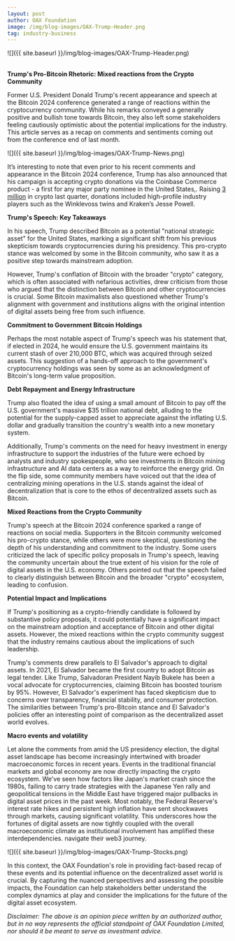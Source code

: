 ```yaml
---
layout: post
author: OAX Foundation
image: /img/blog-images/OAX-Trump-Header.png
tag: industry-business
---
```


![]({{ site.baseurl }}/img/blog-images/OAX-Trump-Header.png)

<br><b>Trump's Pro-Bitcoin Rhetoric: Mixed reactions from the Crypto Community</b>

Former U.S. President Donald Trump's recent appearance and speech at the Bitcoin 2024 conference generated a range of reactions within the cryptocurrency community. While his remarks conveyed a generally positive and bullish tone towards Bitcoin, they also left some stakeholders feeling cautiously optimistic about the potential implications for the industry. This article serves as a recap on comments and sentiments coming out from the conference end of last month. 

![]({{ site.baseurl }}/img/blog-images/OAX-Trump-News.png)

It’s interesting to note that even prior to his recent comments and appearance in the Bitcoin 2024 conference, Trump has also announced that his campaign is accepting crypto donations via the Coinbase Commerce product - a first for any major party nominee in the United States,. Raising <a href="https://www.coindesk.com/policy/2024/07/16/trump-campaign-q2-crypto-donations-amounted-to-3m-of-331m-raised-wsj/">3 million</a> in crypto last quarter, donations included high-profile industry players such as the Winklevoss twins and Kraken’s Jesse Powell. 

<b>Trump's Speech: Key Takeaways</b>

In his speech, Trump described Bitcoin as a potential "national strategic asset" for the United States, marking a significant shift from his previous skepticism towards cryptocurrencies during his presidency. This pro-crypto stance was welcomed by some in the Bitcoin community, who saw it as a positive step towards mainstream adoption.

However, Trump's conflation of Bitcoin with the broader "crypto" category, which is often associated with nefarious activities, drew criticism from those who argued that the distinction between Bitcoin and other cryptocurrencies is crucial. Some Bitcoin maximalists also questioned whether Trump's alignment with government and institutions aligns with the original intention of digital assets being free from such influence.

<b>Commitment to Government Bitcoin Holdings</b>

Perhaps the most notable aspect of Trump's speech was his statement that, if elected in 2024, he would ensure the U.S. government maintains its current stash of over 210,000 BTC, which was acquired through seized assets. This suggestion of a hands-off approach to the government's cryptocurrency holdings was seen by some as an acknowledgment of Bitcoin's long-term value proposition.

<b>Debt Repayment and Energy Infrastructure</b>

Trump also floated the idea of using a small amount of Bitcoin to pay off the U.S. government's massive $35 trillion national debt, alluding to the potential for the supply-capped asset to appreciate against the inflating U.S. dollar and gradually transition the country's wealth into a new monetary system.

Additionally, Trump's comments on the need for heavy investment in energy infrastructure to support the industries of the future were echoed by analysts and industry spokespeople, who see investments in Bitcoin mining infrastructure and AI data centers as a way to reinforce the energy grid. On the flip side, some community members have voiced out that the idea of centralizing mining operations in the U.S. stands against the ideal of decentralization that is core to the ethos of decentralized assets such as Bitcoin. 

<b>Mixed Reactions from the Crypto Community</b>

Trump's speech at the Bitcoin 2024 conference sparked a range of reactions on social media. Supporters in the Bitcoin community welcomed his pro-crypto stance, while others were more skeptical, questioning the depth of his understanding and commitment to the industry.
Some users criticized the lack of specific policy proposals in Trump's speech, leaving the community uncertain about the true extent of his vision for the role of digital assets in the U.S. economy. Others pointed out that the speech failed to clearly distinguish between Bitcoin and the broader "crypto" ecosystem, leading to confusion.

<b>Potential Impact and Implications</b>

If Trump's positioning as a crypto-friendly candidate is followed by substantive policy proposals, it could potentially have a significant impact on the mainstream adoption and acceptance of Bitcoin and other digital assets. However, the mixed reactions within the crypto community suggest that the industry remains cautious about the implications of such leadership.

Trump's comments drew parallels to El Salvador's approach to digital assets. In 2021, El Salvador became the first country to adopt Bitcoin as legal tender. Like Trump, Salvadoran President Nayib Bukele has been a vocal advocate for cryptocurrencies, claiming Bitcoin has boosted tourism by 95%. However, El Salvador's experiment has faced skepticism due to concerns over transparency, financial stability, and consumer protection. The similarities between Trump's pro-Bitcoin stance and El Salvador's policies offer an interesting point of comparison as the decentralized asset world evolves.

<b>Macro events and volatility</b>

Let alone the comments from amid the US presidency election, the digital asset landscape has become increasingly intertwined with broader macroeconomic forces in recent years. Events in the traditional financial markets and global economy are now directly impacting the crypto ecosystem. We've seen how factors like Japan's market crash since the 1980s, failing to carry trade strategies with the Japanese Yen rally and geopolitical tensions in the Middle East have triggered major pullbacks in digital asset prices in the past week. Most notably, the Federal Reserve's interest rate hikes and persistent high inflation have sent shockwaves through markets, causing significant volatility. This underscores how the fortunes of digital assets are now tightly coupled with the overall macroeconomic climate as institutional involvement has amplified these interdependencies.
navigate their web3 journey.

![]({{ site.baseurl }}/img/blog-images/OAX-Trump-Stocks.png)

In this context, the OAX Foundation's role in providing fact-based recap of these events and its potential influence on the decentralized asset world is crucial. By capturing the nuanced perspectives and assessing the possible impacts, the Foundation can help stakeholders better understand the complex dynamics at play and consider the implications for the future of the digital asset ecosystem.

<i>Disclaimer: The above is an opinion piece written by an authorized author, but in no way represents the official standpoint of OAX Foundation Limited, nor should it be meant to serve as investment advice.</i>

